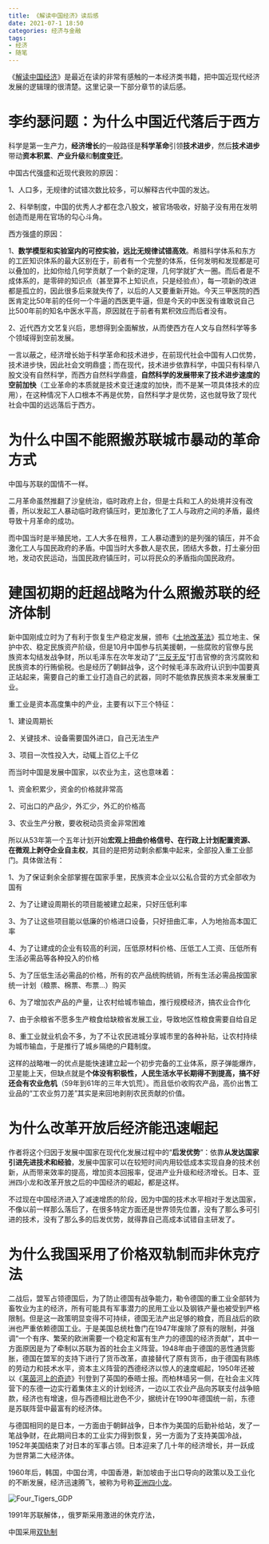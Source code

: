 ```yaml
---
title: 《解读中国经济》读后感
date: 2021-07-1 18:50
categories: 经济与金融
tags: 
- 经济
- 随笔
---
```


《[解读中国经济](https://book.douban.com/subject/30329810/)》是最近在读的非常有感触的一本经济类书籍，把中国近现代经济发展的逻辑理的很清楚。这里记录一下部分章节的读后感。



# 李约瑟问题：为什么中国近代落后于西方

科学是第一生产力，**经济增长**的一般路径是**科学革命**引领**技术进步**，然后**技术进步**带动**资本积累**、**产业升级**和**制度变迁**。

中国古代强盛和近现代衰败的原因：

1、人口多，无规律的试错次数比较多，可以解释古代中国的发达。

2、科举制度，中国的优秀人才都在念八股文，被官场吸收，好脑子没有用在发明创造而是用在官场的勾心斗角。

西方强盛的原因：

1、**数学模型和实验室内的可控实验，远比无规律试错高效**。希腊科学体系和东方的工匠知识体系的最大区别在于，前者有一个完整的体系，任何发明和发现都是可以叠加的，比如你给几何学贡献了一个新的定理，几何学就扩大一圈。而后者是不成体系的，是零碎的知识点（甚至算不上知识点，只是经验点），每一项新的改进都是孤立的，因此很多后来就失传了，以后的人又要重新开始。今天三甲医院的西医肯定比50年前的任何一个牛逼的西医更牛逼，但是今天的中医没有谁敢说自己比500年前的知名中医水平高，原因就在于前者有累积效应而后者没有。

2、近代西方文艺复兴后，思想得到全面解放，从而使西方在人文与自然科学等多个领域得到空前发展。

一言以蔽之，经济增长始于科学革命和技术进步，在前现代社会中国有人口优势，技术进步快，因此社会文明鼎盛；而在现代，技术进步依靠科学，中国只有科举八股文没有自然科学，而西方自然科学鼎盛，**自然科学的发展带来了技术进步速度的空前加快**（工业革命的本质就是技术变迁速度的加快，而不是某一项具体技术的应用），在这种情况下人口根本不再是优势，自然科学才是优势，这也就导致了现代社会中国的远远落后于西方。

# 为什么中国不能照搬苏联城市暴动的革命方式

中国与苏联的国情不一样。

二月革命虽然推翻了沙皇统治，临时政府上台，但是士兵和工人的处境并没有改善，所以发起工人暴动临时政府镇压时，更加激化了工人与政府之间的矛盾，最终导致十月革命的成功。

而中国当时是半殖民地，工人大多在租界，工人暴动遭到的是列强的镇压，并不会激化工人与国民政府的矛盾。中国当时大多数人是农民，团结大多数，打土豪分田地，发动农民运动，当国民政府镇压时，可以将民众的矛盾指向国民政府。

# 建国初期的赶超战略为什么照搬苏联的经济体制

新中国刚成立时为了有利于恢复生产稳定发展，颁布《[土地改革法](https://baike.baidu.com/item/%E4%B8%AD%E5%8D%8E%E4%BA%BA%E6%B0%91%E5%85%B1%E5%92%8C%E5%9B%BD%E5%9C%9F%E5%9C%B0%E6%94%B9%E9%9D%A9%E6%B3%95)》孤立地主、保护中农、稳定民族资产阶级，但是10月中国参与抗美援朝，一些腐败的官僚与民族资本勾结发战争财，所以毛泽东在次年发动了”[三反无反](https://baike.baidu.com/item/%E4%B8%89%E5%8F%8D%E4%BA%94%E5%8F%8D%E8%BF%90%E5%8A%A8)“打击官僚的贪污腐败和民族资本的行贿偷税。也是经历了朝鲜战争，这个时候毛泽东政府认识到中国要真正站起来，需要自己的重工业打造自己的武器，同时不能依靠民族资本来发展重工业。

重工业是资本高度集中的产业，主要有以下三个特征：

1、建设周期长

2、关键技术、设备需要国外进口，自己无法生产

3、项目一次性投入大，动辄上百亿上千亿

而当时中国是发展中国家，以农业为主，这也意味着：

1、资金积累少，资金的价格就非常高

2、可出口的产品少，外汇少，外汇的价格高

3、农业生产分散，要收税动员资金非常困难

所以从53年第一个五年计划开始**宏观上扭曲价格信号、在行政上计划配置资源、在微观上剥夺企业自主权**，其目的是把劳动剩余都集中起来，全部投入重工业部门。具体做法有：

1、为了保证剩余全部掌握在国家手里，民族资本企业以公私合营的方式全部收为国有

2、为了让建设周期长的项目能被建立起来，只好压低利率

3、为了让这些项目能以低廉的价格进口设备，只好扭曲汇率，人为地抬高本国汇率

4、为了让建成的企业有较高的利润，压低原材料价格、压低工人工资、压低所有生活必需品等各种投入的价格

5、为了压低生活必需品的价格，所有的农产品统购统销，所有生活必需品按国家统一计划（粮票、棉票、布票...）购买

6、为了增加农产品的产量，让农村给城市输血，推行规模经济，搞农业合作化

7、由于余粮省不愿多生产粮食给缺粮省发展工业，导致地区性粮食需要自给自足

8、重工业就业机会不多，为了不让农民进城分享城市里的各种补贴，让农村持续为城市输血，于是推行了城乡隔绝的户籍制度。

这样的战略唯一的优点是能快速建立起一个初步完备的工业体系，原子弹能爆炸，卫星能上天，但缺点就是**个体没有积极性，人民生活水平长期得不到提高，搞不好还会有农业危机**（59年到61年的三年大饥荒）。而且低价收购农产品，高价出售工业品的“工农业剪刀差”其实是来回地剥削农民贡献的价值。

# 为什么改革开放后经济能迅速崛起

作者将这个归因于发展中国家在现代化发展过程中的“**后发优势**”：依靠**从发达国家引进先进技术和经验**，发展中国家可以在较短时间内用较低成本实现自身的技术创新，从而带来效率的提高，增加资本回报率，促进产业升级和经济增长。日本、亚洲四小龙和改革开放之后的中国经济的崛起，都是这样。

不过现在中国经济进入了减速增质的阶段，因为中国的技术水平相对于发达国家，不像以前一样那么落后了，在很多特定方面还是世界领先位置，没有了那么多可引进的技术，没有了那么多的后发优势，就得靠自己高成本试错自主研发了。

# 为什么我国采用了价格双轨制而非休克疗法

二战后，盟军占领德国后，为了防止德国有战争能力，勒令德国的重工业全部转为畜牧业为主的经济，所有可能具有军事潜力的民用工业以及钢铁产量也被受到严格限制。但是这一政策明显变得不可持续，德国无法产出足够的粮食，而且战后的欧洲也严重依赖德国工业。于是美国总统杜鲁门在1947年废除了原有的限制，并强调“一个有序、繁荣的欧洲需要一个稳定和富有生产力的德国的经济贡献”，其中一方面原因是为了牵制以苏联为首的社会主义阵营。1948年由于德国的恶性通货膨胀，德国在盟军的支持下进行了货币改革，直接替代了原有货币，由于德国有熟练的劳动力和技术水平，资本主义阵营的西德经济以惊人的速度崛起，1950年还被以《[莱茵河上的奇迹](https://en.wikipedia.org/wiki/Wirtschaftswunder)》刊登到了英国的泰晤士报。而柏林墙另一侧，在社会主义阵营下的东德一边实行着集体主义的计划经济，一边以工农业产品向苏联支付战争赔款，经济也有增速，但与西德相比逊色不少，据统计在1990年德国统一前，东德是苏联阵营中最富有的经济体。

与德国相同的是日本，一方面由于朝鲜战争，日本作为美国的后勤补给站，发了一笔战争财，在此期间日本的工业实力得到恢复，另一方面为了支持美国冷战，1952年美国结束了对日本的军事占领。日本迎来了几十年的经济增长，并一跃成为世界第二大经济体。

1960年后，韩国，中国台湾，中国香港，新加坡由于出口导向的政策以及工业化的不断发展，经济迅速腾飞，被称为号称[亚洲四小龙](https://en.wikipedia.org/wiki/Four_Asian_Tigers)。

![Four_Tigers_GDP](https://upload.wikimedia.org/wikipedia/commons/2/2c/Four_Tigers_GDP_per_capita.svg)

1991年苏联解体，，俄罗斯采用激进的休克疗法，



中国采用[双轨制](https://zh.wikipedia.org/wiki/%E4%BB%B7%E6%A0%BC%E5%8F%8C%E8%BD%A8%E5%88%B6)



<!--

# 为什么中国在1978年开始之后的经济发展总体绩效很好，但是却出现了经济周期波动、金融体系脆弱、国企改革困难、地区差距扩大、收入分配不公等一系列问题？





# 中国当前经济中的一系列热点问题，包括中国的经济增长是否是真实的、人民币汇率的走向、社会主义新农村建设、和谐社会的构建等等



-->

